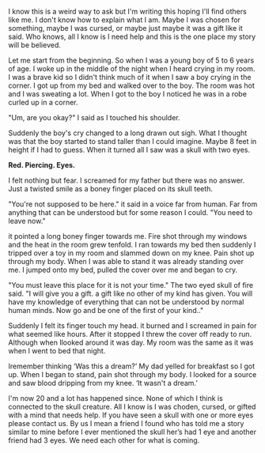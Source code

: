 I know this is a weird way to ask but I'm writing this hoping I'll find others like me. I don't know how to explain what I am. Maybe I was chosen for something, maybe I was cursed, or maybe just maybe it was a gift like it said. Who knows, all I know is I need help and this is the one place my story will be believed.

Let me start from the beginning. So when I was a young boy of 5 to 6 years of age. I woke up in the middle of the night when I heard crying in my room. I was a brave kid so I didn't think much of it when I saw a boy crying in the corner. I got up from my bed and walked over to the boy. The room was hot and I was sweating a lot. When I got to the boy I noticed he was in a robe curled up in a corner.

"Um, are you okay?" I said as I touched his shoulder.

Suddenly the boy's cry changed to a long drawn out sigh. What I thought was that the boy started to  stand taller than I could imagine. Maybe 8 feet in height if I had to guess. When it turned all I saw was a skull with two eyes.

**Red. Piercing. Eyes.**

I felt nothing but fear. I screamed for my father but there was no answer. Just a twisted smile as a boney finger placed on its skull teeth.

"You're not supposed to be here." it said in a voice far from human. Far from anything that can be understood but for some reason I could. "You need to leave now."

it pointed a long boney finger towards me. Fire shot through my windows and the heat in the room grew tenfold. I ran towards my bed then suddenly I tripped over a toy in my room and slammed down on my knee. Pain shot up through my body. When I was able to stand it was already standing over me. I jumped onto my bed, pulled the cover over me and began to cry.

"You must leave this place for it is not your time." The two eyed skull of fire said. "I will give you a gift. a gift like no other of my kind has given. You will have my knowledge of everything that can not be understood by normal human minds. Now go and be one of the first of your kind.."

Suddenly I felt its finger touch my head. it burned and I screamed in pain for what seemed like hours. After it stopped I threw the cover off ready to run. Although when Ilooked around it was day. My room was the same as it was when I went to bed that night.

Iremember thinking ‘Was this a dream?’ My dad yelled for breakfast so I got up. When I began to stand, pain shot through my body. I looked for a source and saw blood dripping from my knee. ‘It wasn't a dream.’

I'm now 20 and a lot has happened since. None of which I think is connected to the skull creature. All I know is I was choden, cursed, or gifted with a mind that needs help. If you have seen a skull with one or more eyes please contact us. By us I mean a friend I found who has told me a story similar to mine before I ever mentioned the skull her’s had 1 eye and another friend had 3 eyes. We need each other for what is coming.